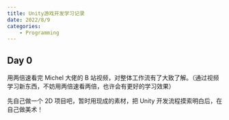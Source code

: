 ```yaml
---
title: Unity游戏开发学习记录
date: 2022/8/9
categories:
    - Programming
---
```


## Day 0

用两倍速看完 Michel 大佬的 B 站视频，对整体工作流有了大致了解。（通过视频学习新东西，不妨用两倍速看两倍，也许会有更好的学习效果）

先自己做一个 2D 项目吧，暂时用现成的素材，把 Unity 开发流程摸索明白后，在自己做美术！
